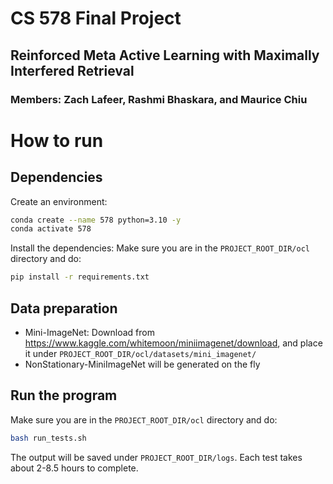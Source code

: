 # CS 578 Final Project

## Reinforced Meta Active Learning with Maximally Interfered Retrieval

### Members: Zach Lafeer, Rashmi Bhaskara, and Maurice Chiu

# How to run
## Dependencies
Create an environment:
```sh
conda create --name 578 python=3.10 -y
conda activate 578
```
Install the dependencies:
Make sure you are in the `PROJECT_ROOT_DIR/ocl` directory and do:
```sh
pip install -r requirements.txt
```

## Data preparation
- Mini-ImageNet: Download from https://www.kaggle.com/whitemoon/miniimagenet/download, and place it under `PROJECT_ROOT_DIR/ocl/datasets/mini_imagenet/`
- NonStationary-MiniImageNet will be generated on the fly

## Run the program
Make sure you are in the `PROJECT_ROOT_DIR/ocl` directory and do:
```sh
bash run_tests.sh
```
The output will be saved under `PROJECT_ROOT_DIR/logs`.
Each test takes about 2-8.5 hours to complete.